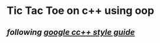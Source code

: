 # Tic Tac Toe on c++ using oop
## _following [google cc++ style guide](https://google.github.io/styleguide/cppguide.html)_
